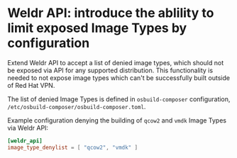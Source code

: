 # Weldr API: introduce the ablility to limit exposed Image Types by configuration

Extend Weldr API to accept a list of denied image types, which should
not be exposed via API for any supported distribution. This functionality is
needed to not expose image types which can't be successfully built outside
of Red Hat VPN.

The list of denied Image Types is defined in `osbuild-composer` configuration,
`/etc/osbuild-composer/osbuild-composer.toml`.

Example configuration denying the building of `qcow2` and `vmdk` Image Types
via Weldr API:
```toml
[weldr_api]
image_type_denylist = [ "qcow2", "vmdk" ]
```
